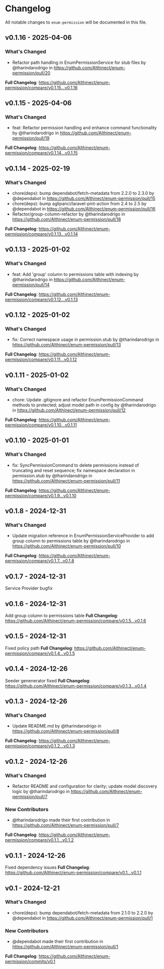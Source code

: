 # Changelog

All notable changes to `enum-permission` will be documented in this file.

## v0.1.16 - 2025-04-06

### What's Changed

* Refactor path handling in EnumPermissionService for stub files by @tharindarodrigo in https://github.com/Althinect/enum-permission/pull/20

**Full Changelog**: https://github.com/Althinect/enum-permission/compare/v0.1.15...v0.1.16

## v0.1.15 - 2025-04-06

### What's Changed

* feat: Refactor permission handling and enhance command functionality by @tharindarodrigo in https://github.com/Althinect/enum-permission/pull/19

**Full Changelog**: https://github.com/Althinect/enum-permission/compare/v0.1.14...v0.1.15

## v0.1.14 - 2025-02-19

### What's Changed

* chore(deps): bump dependabot/fetch-metadata from 2.2.0 to 2.3.0 by @dependabot in https://github.com/Althinect/enum-permission/pull/15
* chore(deps): bump aglipanci/laravel-pint-action from 2.4 to 2.5 by @dependabot in https://github.com/Althinect/enum-permission/pull/16
* Refactor/group-column-refactor by @tharindarodrigo in https://github.com/Althinect/enum-permission/pull/18

**Full Changelog**: https://github.com/Althinect/enum-permission/compare/v0.1.13...v0.1.14

## v0.1.13 - 2025-01-02

### What's Changed

* feat: Add 'group' column to permissions table with indexing by @tharindarodrigo in https://github.com/Althinect/enum-permission/pull/14

**Full Changelog**: https://github.com/Althinect/enum-permission/compare/v0.1.12...v0.1.13

## v0.1.12 - 2025-01-02

### What's Changed

* fix: Correct namespace usage in permission.stub by @tharindarodrigo in https://github.com/Althinect/enum-permission/pull/13

**Full Changelog**: https://github.com/Althinect/enum-permission/compare/v0.1.11...v0.1.12

## v0.1.11 - 2025-01-02

### What's Changed

* chore: Update .gitignore and refactor EnumPermissionCommand methods to protected; adjust model path in config by @tharindarodrigo in https://github.com/Althinect/enum-permission/pull/12

**Full Changelog**: https://github.com/Althinect/enum-permission/compare/v0.1.10...v0.1.11

## v0.1.10 - 2025-01-01

### What's Changed

* fix: SyncPermissionCommand to delete permissions instead of truncating and reset sequence; fix namespace declaration in permission.stub by @tharindarodrigo in https://github.com/Althinect/enum-permission/pull/11

**Full Changelog**: https://github.com/Althinect/enum-permission/compare/v0.1.9...v0.1.10

## v0.1.8 - 2024-12-31

### What's Changed

* Update migration reference in EnumPermissionServiceProvider to add group column to permissions table by @tharindarodrigo in https://github.com/Althinect/enum-permission/pull/10

**Full Changelog**: https://github.com/Althinect/enum-permission/compare/v0.1.7...v0.1.8

## v0.1.7 - 2024-12-31

Service Provider bugfix

## v0.1.6 - 2024-12-31

Add group column to permissions table
**Full Changelog**: https://github.com/Althinect/enum-permission/compare/v0.1.5...v0.1.6

## v0.1.5 - 2024-12-31

Fixed policy path
**Full Changelog**: https://github.com/Althinect/enum-permission/compare/v0.1.4...v0.1.5

## v0.1.4 - 2024-12-26

Seeder genenerator fixed
**Full Changelog**: https://github.com/Althinect/enum-permission/compare/v0.1.3...v0.1.4

## v0.1.3 - 2024-12-26

### What's Changed

* Update README.md by @tharindarodrigo in https://github.com/Althinect/enum-permission/pull/8

**Full Changelog**: https://github.com/Althinect/enum-permission/compare/v0.1.2...v0.1.3

## v0.1.2 - 2024-12-26

### What's Changed

* Refactor README and configuration for clarity; update model discovery logic by @tharindarodrigo in https://github.com/Althinect/enum-permission/pull/7

### New Contributors

* @tharindarodrigo made their first contribution in https://github.com/Althinect/enum-permission/pull/7

**Full Changelog**: https://github.com/Althinect/enum-permission/compare/v0.1.1...v0.1.2

## v0.1.1 - 2024-12-26

Fixed dependency issues
**Full Changelog**: https://github.com/Althinect/enum-permission/compare/v0.1...v0.1.1

## v0.1 - 2024-12-21

### What's Changed

* chore(deps): bump dependabot/fetch-metadata from 2.1.0 to 2.2.0 by @dependabot in https://github.com/Althinect/enum-permission/pull/1

### New Contributors

* @dependabot made their first contribution in https://github.com/Althinect/enum-permission/pull/1

**Full Changelog**: https://github.com/Althinect/enum-permission/commits/v0.1
